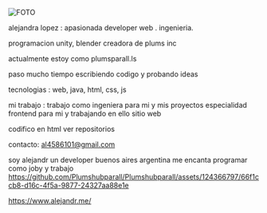 ![FOTO](https://github.com/Plumshubparall/Plumshubparall/assets/124366797/c1fca15e-c502-4c91-8487-8de140230765)   

alejandra lopez :
 apasionada developer  web . ingenieria. 

 programacion unity, blender creadora de plums inc
  
 actualmente estoy como plumsparall.ls

paso mucho tiempo escribiendo codigo y probando ideas

tecnologias : web, java, html, css, js 

mi trabajo : trabajo  como ingeniera para mi y mis proyectos especialidad frontend  para mi  y trabajando en ello sitio web 

codifico en html  ver repositorios 

contacto: al4586101@gmail.com

soy alejandr un developer buenos aires argentina  me encanta programar como joby y trabajo 
https://github.com/Plumshubparall/Plumshubparall/assets/124366797/66f1ccb8-d16c-4f5a-9877-24327aa88e1e

https://www.alejandr.me/
